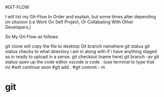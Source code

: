 #GIT-FLOW

I will list my Git-Flow In Order and explain, but some times alter depending on situioon (i.e Work On Self Project, Or Collabating With Other Developers,)

 So My Git-Flow as follows


git clone will copy the file to desktop
Git branch namehere
git status git status checks to what directory i am in along with if i have anything staged as in ready to upload in a sense.
 git checkout (name here)
git branch -av
git status 
open up the code edtior vscode is  code . (use terminal to type that in)
#will continue soon
#git add . 
 #git commit - m
# git
